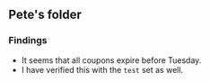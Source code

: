 ## Pete's folder

### Findings

- It seems that all coupons expire before Tuesday.
- I have verified this with the ```test``` set as well.
